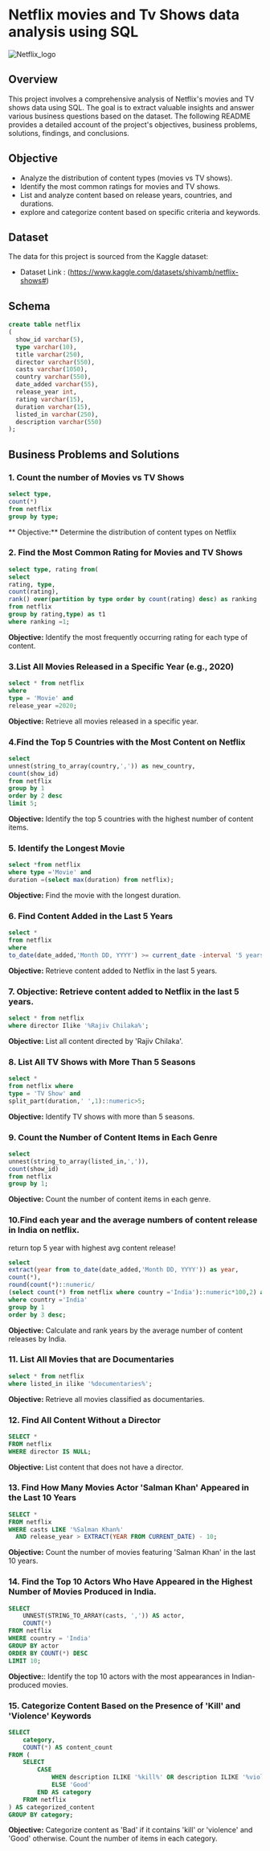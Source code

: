 # Netflix movies and Tv Shows data analysis using SQL
![Netflix_logo](https://github.com/divyakandi/Netflix_sql_project/blob/main/Netflix_logo.jpeg)
## Overview
This project involves a comprehensive analysis of Netflix's movies and TV shows data using SQL. The goal is to extract valuable insights and answer various business questions based on the dataset. The following README provides a detailed account of the project's objectives, business problems, solutions, findings, and conclusions.

## Objective
- 	Analyze the distribution of content types (movies vs TV shows).
- 	Identify the most common ratings for movies and TV shows.
- 	List and analyze content based on release years, countries, and durations.
-   explore and categorize content based on specific criteria and keywords.

## Dataset
The data for this project is sourced from the Kaggle dataset:
-  Dataset Link : (https://www.kaggle.com/datasets/shivamb/netflix-shows#)

## Schema
```sql
create table netflix
(
  show_id varchar(5),
  type varchar(10),
  title varchar(250),
  director varchar(550),
  casts varchar(1050),
  country varchar(550),
  date_added varchar(55),
  release_year int,
  rating varchar(15),
  duration varchar(15),
  listed_in varchar(250),
  description varchar(550)
);
```
## Business Problems and Solutions
### 1. Count the number of Movies vs TV Shows
```sql
select type,
count(*)
from netflix
group by type;
```
** Objective:** Determine the distribution of content types on Netflix
### 2. Find the Most Common Rating for Movies and TV Shows
``` sql
select type, rating from(
select 
rating, type,
count(rating),
rank() over(partition by type order by count(rating) desc) as ranking
from netflix
group by rating,type) as t1
where ranking =1;
```
**Objective:** Identify the most frequently occurring rating for each type of content.
### 3.List All Movies Released in a Specific Year (e.g., 2020)
```sql
select * from netflix 
where 
type = 'Movie' and 
release_year =2020;
```
**Objective:** Retrieve all movies released in a specific year.
### 4.Find the Top 5 Countries with the Most Content on Netflix
```sql
select 
unnest(string_to_array(country,',')) as new_country,
count(show_id)
from netflix
group by 1
order by 2 desc
limit 5;
```
**Objective:** Identify the top 5 countries with the highest number of content items.
### 5. Identify the Longest Movie
```sql
select *from netflix
where type ='Movie' and 
duration =(select max(duration) from netflix);
```
**Objective:** Find the movie with the longest duration.
### 6.  Find Content Added in the Last 5 Years
```sql
select *
from netflix
where 
to_date(date_added,'Month DD, YYYY') >= current_date -interval '5 years';
```
**Objective:** Retrieve content added to Netflix in the last 5 years.
### 7. Objective: Retrieve content added to Netflix in the last 5 years.
```sql
select * from netflix
where director Ilike '%Rajiv Chilaka%';
```
**Objective:** List all content directed by 'Rajiv Chilaka'.
### 8. List All TV Shows with More Than 5 Seasons
```sql
select *
from netflix where
type = 'TV Show' and 
split_part(duration,' ',1)::numeric>5;
```
**Objective:** Identify TV shows with more than 5 seasons.
### 9. Count the Number of Content Items in Each Genre
```sql
select 
unnest(string_to_array(listed_in,',')),
count(show_id)
from netflix
group by 1;
```
**Objective:** Count the number of content items in each genre.
### 10.Find each year and the average numbers of content release in India on netflix.
return top 5 year with highest avg content release!
```sql
select 
extract(year from to_date(date_added,'Month DD, YYYY')) as year,
count(*),
round(count(*)::numeric/
(select count(*) from netflix where country ='India')::numeric*100,2) as avg_content_of_India
where country ='India'
group by 1
order by 3 desc;
```
**Objective:** Calculate and rank years by the average number of content releases by India.
### 11. List All Movies that are Documentaries
```sql
select * from netflix
where listed_in ilike '%documentaries%';
```
**Objective:** Retrieve all movies classified as documentaries.
### 12. Find All Content Without a Director
```sql
SELECT * 
FROM netflix
WHERE director IS NULL;
```
**Objective:** List content that does not have a director.
### 13. Find How Many Movies Actor 'Salman Khan' Appeared in the Last 10 Years
```sql
SELECT * 
FROM netflix
WHERE casts LIKE '%Salman Khan%'
  AND release_year > EXTRACT(YEAR FROM CURRENT_DATE) - 10;
```
**Objective:** Count the number of movies featuring 'Salman Khan' in the last 10 years.
### 14. Find the Top 10 Actors Who Have Appeared in the Highest Number of Movies Produced in India.
```sql
SELECT 
    UNNEST(STRING_TO_ARRAY(casts, ',')) AS actor,
    COUNT(*)
FROM netflix
WHERE country = 'India'
GROUP BY actor
ORDER BY COUNT(*) DESC
LIMIT 10;
```
**Objective:**: Identify the top 10 actors with the most appearances in Indian-produced movies.
### 15. Categorize Content Based on the Presence of 'Kill' and 'Violence' Keywords
```sql
SELECT 
    category,
    COUNT(*) AS content_count
FROM (
    SELECT 
        CASE 
            WHEN description ILIKE '%kill%' OR description ILIKE '%violence%' THEN 'Bad'
            ELSE 'Good'
        END AS category
    FROM netflix
) AS categorized_content
GROUP BY category;
```
**Objective:** Categorize content as 'Bad' if it contains 'kill' or 'violence' and 'Good' otherwise. Count the number of items in each category.
